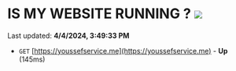 # IS MY WEBSITE RUNNING ? [![](https://img.shields.io/static/v1?label=Sponsor&message=%E2%9D%A4&logo=GitHub&color=%23fe8e86)](https://github.com/sponsors/<username>)

Last updated: **4/4/2024, 3:49:33 PM**

- `GET` [https://youssefservice.me](https://youssefservice.me) - **Up** (145ms)
